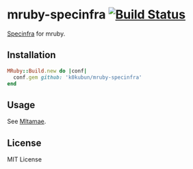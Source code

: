 # mruby-specinfra [![Build Status](https://travis-ci.org/k0kubun/mruby-specinfra.svg?branch=master)](https://travis-ci.org/k0kubun/mruby-specinfra)

[Specinfra](https://github.com/mizzy/specinfra) for mruby.

## Installation

```ruby
MRuby::Build.new do |conf|
  conf.gem github: 'k0kubun/mruby-specinfra'
end
```

## Usage

See [MItamae](https://github.com/k0kubun/mitamae).

## License

MIT License
